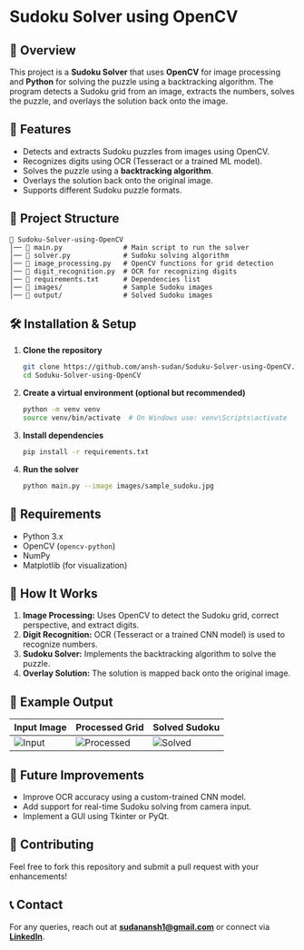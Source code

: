 # Sudoku Solver using OpenCV


## 📌 Overview
This project is a **Sudoku Solver** that uses **OpenCV** for image processing and **Python** for solving the puzzle using a backtracking algorithm. The program detects a Sudoku grid from an image, extracts the numbers, solves the puzzle, and overlays the solution back onto the image.

## 🚀 Features
- Detects and extracts Sudoku puzzles from images using OpenCV.
- Recognizes digits using OCR (Tesseract or a trained ML model).
- Solves the puzzle using a **backtracking algorithm**.
- Overlays the solution back onto the original image.
- Supports different Sudoku puzzle formats.

## 📂 Project Structure
```
📁 Sudoku-Solver-using-OpenCV
│── 📄 main.py               # Main script to run the solver
│── 📄 solver.py             # Sudoku solving algorithm
│── 📄 image_processing.py   # OpenCV functions for grid detection
│── 📄 digit_recognition.py  # OCR for recognizing digits
│── 📄 requirements.txt      # Dependencies list
│── 📁 images/               # Sample Sudoku images
│── 📁 output/               # Solved Sudoku images
```

## 🛠️ Installation & Setup
1. **Clone the repository**
   ```bash
   git clone https://github.com/ansh-sudan/Soduku-Solver-using-OpenCV.git
   cd Soduku-Solver-using-OpenCV
   ```

2. **Create a virtual environment (optional but recommended)**
   ```bash
   python -m venv venv
   source venv/bin/activate  # On Windows use: venv\Scripts\activate
   ```

3. **Install dependencies**
   ```bash
   pip install -r requirements.txt
   ```

4. **Run the solver**
   ```bash
   python main.py --image images/sample_sudoku.jpg
   ```

## 🔧 Requirements
- Python 3.x
- OpenCV (`opencv-python`)
- NumPy
- Matplotlib (for visualization)

## 🧩 How It Works
1. **Image Processing:** Uses OpenCV to detect the Sudoku grid, correct perspective, and extract digits.
2. **Digit Recognition:** OCR (Tesseract or a trained CNN model) is used to recognize numbers.
3. **Sudoku Solver:** Implements the backtracking algorithm to solve the puzzle.
4. **Overlay Solution:** The solution is mapped back onto the original image.

## 🎯 Example Output
| Input Image | Processed Grid | Solved Sudoku |
|------------|--------------|--------------|
| ![Input](images/sample_sudoku.jpg) | ![Processed](output/grid_detected.jpg) | ![Solved](output/solved_sudoku.jpg) |

## 📌 Future Improvements
- Improve OCR accuracy using a custom-trained CNN model.
- Add support for real-time Sudoku solving from camera input.
- Implement a GUI using Tkinter or PyQt.

## 🤝 Contributing
Feel free to fork this repository and submit a pull request with your enhancements!

## 📞 Contact
For any queries, reach out at **sudanansh1@gmail.com** or connect via **[LinkedIn]([https://www.linkedin.com/in/your-profile](https://www.linkedin.com/in/ansh-sudan-7aa596229/))**.
